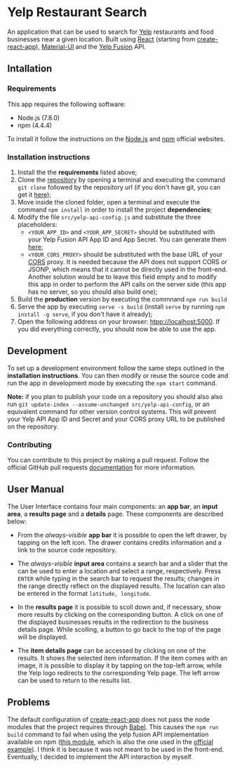 # Yelp Restaurant Search

 An application that can be used to search for [Yelp](https://yelp.com) restaurants and food businesses near a given location. Built using [React](https://facebook.github.io/react/) (starting from [create-react-app](https://github.com/facebookincubator/create-react-app)), [Material-UI](http://www.material-ui.com/#/) and the [Yelp Fusion](https://www.yelp.it/developers/) API.

## Intallation

### Requirements

This app requires the following software:
* Node.js (7.8.0)
* npm (4.4.4)

To install it follow the instructions on the [Node.js](https://nodejs.org/en/) and [npm](https://www.npmjs.com/) official websites.

### Installation instructions

1. Install the the **requirements** listed above;
2. Clone the [repository](https://github.com/ecamellini/buildo-yelp-challenge) by opening a terminal and executing the command `git clone` followed by the repository url (if you don't have git, you can get it [here](https://git-scm.com/));
3. Move inside the cloned folder, open a terminal and execute the command `npm install` in order to install the project **dependencies**;
4. Modify the file `src/yelp-api-config.js` and substitute the three placeholders:
    * `<YOUR_APP_ID>` and `<YOUR_APP_SECRET>` should be substituted with your Yelp Fusion API App ID and App Secret. You can generate them [here](https://www.yelp.it/developers/v3/manage_app);
    * `<YOUR_CORS_PROXY>` should be substituted with the base URL of your [CORS](https://developer.mozilla.org/en-US/docs/Web/HTTP/Access_control_CORS) proxy. It is needed because the API does not support CORS or JSONP, which means that it cannot be directly used in the front-end. Another solution would be to leave this field empty and to modify this app in order to perform the API calls on the server side (this app has no server, so you should also build one);
5. Build the **production** version by executing the commnand `npm run build`
6. Serve the app by executing `serve -s build` (install `serve` by running `npm install -g serve`, if you don't have it already);
7. Open the following address on your browser: [htpp://localhost:5000](htpp://localhost:5000). If you did everything correctly, you should now be able to use the app.

## Development

To set up a development environment follow the same steps outlined in the **installation instructions**.
You can then modify or reuse the source code and run the app in development mode by executing the `npm start` command. 

**Note:** if you plan to publish your code on a repository you should also also run `git update-index --assume-unchanged src/yelp-api-config`, or an equivalent command for other version control systems. This will prevent your Yelp API App ID and Secret and your CORS proxy URL to be published on the repository.

### Contributing

You can contribute to this project by making a pull request. Follow the official GitHub pull requests [documentation](https://help.github.com/articles/about-pull-requests/) for more information. 

## User Manual

The User Interface contains four main components: an **app bar**, an **input area**, a **results page** and a **details** page. These components are described below:

* From the *always-visible* **app bar** it is possible to open the left drawer, by tapping on the left icon. The drawer contains credits information and a link to the source code repository.

* The *always-visible* **input area** contains a search bar and a slider that the can be used to enter a location and select a range, respectively. Press `ENTER` while typing in the search bar to request the results; changes in the range directly reflect on the displayed results. The location can also be entered in the format `latitude, longitude`.

* In the **results page** it is possible to scoll down and, if necessary, show more results by clicking on the corresponding button. A click on one of the displayed businesses results in the redirection to the business details page. While scolling, a button to go back to the top of the page will be displayed.

* The **item details page** can be accessed by clicking on one of the results. It shows the selected item information. If the item comes with an image, it is possible to display it by tapping on the top-left arrow, while the Yelp logo redirects to the corresponding Yelp page. The left arrow can be used to return to the results list. 

## Problems

The default configuration of [create-react-app](https://github.com/facebookincubator/create-react-app) does not pass the node modules that the project requires through [Babel](https://babeljs.io/). This causes the `npm run build` command to fail when using the yelp fusion API implementation available on npm ([this module](https://www.npmjs.com/package/yelp-fusion), which is also the one used in the [official example](https://github.com/Yelp/yelp-fusion)). I think it is because it was not meant to be used in the front-end. Eventually, I decided to implement the API interaction by myself.